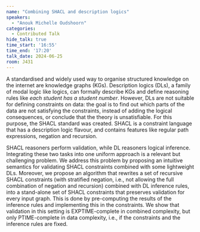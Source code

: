 ```yaml
---
name: "Combining SHACL and description logics"
speakers:
  - "Anouk Michelle Oudshoorn"
categories:
  - Contributed Talk
hide_talk: true
time_start: '16:55'
time_end: '17:20'
talk_date: 2024-06-25
room: J431
---
```









A standardised and widely used way to organise structured knowledge on the internet are knowledge graphs (KGs). Description logics (DLs), a family of modal logic like logics, can formally describe KGs and define reasoning rules like _each student has a student number_. However, DLs are not suitable for defining constraints on data: the goal is to find out which parts of the data are not satisfying the constraints, instead of adding the logical consequences, or conclude that the theory is unsatisfiable. For this purpose, the SHACL standard was created. SHACL is a constraint language that has a description logic flavour, and contains features like regular path expressions, negation and recursion.

SHACL reasoners perform validation, while DL reasoners logical inference. Integrating these two tasks into one uniform approach is a relevant but challenging problem. We address this problem by  proposing an intuitive semantics for validating SHACL constraints combined with some lightweight DLs. Moreover, we propose an algorithm that rewrites a set of recursive SHACL constraints (with stratified negation, i.e., not allowing the full combination of negation and recursion) combined with DL inference rules, into a stand-alone set of SHACL constraints that preserves validation for every input graph. This is done by pre-computing the results of the inference rules and implementing this in the constraints. We show that validation in this setting is EXPTIME-complete in combined complexity, but only PTIME-complete in data complexity, i.e., if the constraints and the inference rules are fixed.

















